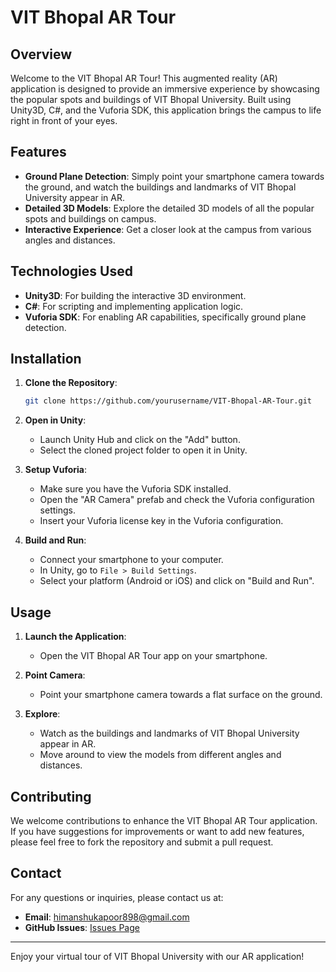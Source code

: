# VIT Bhopal AR Tour

## Overview
Welcome to the VIT Bhopal AR Tour! This augmented reality (AR) application is designed to provide an immersive experience by showcasing the popular spots and buildings of VIT Bhopal University. Built using Unity3D, C#, and the Vuforia SDK, this application brings the campus to life right in front of your eyes.

## Features
- **Ground Plane Detection**: Simply point your smartphone camera towards the ground, and watch the buildings and landmarks of VIT Bhopal University appear in AR.
- **Detailed 3D Models**: Explore the detailed 3D models of all the popular spots and buildings on campus.
- **Interactive Experience**: Get a closer look at the campus from various angles and distances.

## Technologies Used
- **Unity3D**: For building the interactive 3D environment.
- **C#**: For scripting and implementing application logic.
- **Vuforia SDK**: For enabling AR capabilities, specifically ground plane detection.

## Installation
1. **Clone the Repository**:
    ```bash
    git clone https://github.com/yourusername/VIT-Bhopal-AR-Tour.git
    ```
2. **Open in Unity**:
    - Launch Unity Hub and click on the "Add" button.
    - Select the cloned project folder to open it in Unity.

3. **Setup Vuforia**:
    - Make sure you have the Vuforia SDK installed.
    - Open the "AR Camera" prefab and check the Vuforia configuration settings.
    - Insert your Vuforia license key in the Vuforia configuration.

4. **Build and Run**:
    - Connect your smartphone to your computer.
    - In Unity, go to `File > Build Settings`.
    - Select your platform (Android or iOS) and click on "Build and Run".

## Usage
1. **Launch the Application**:
    - Open the VIT Bhopal AR Tour app on your smartphone.

2. **Point Camera**:
    - Point your smartphone camera towards a flat surface on the ground.

3. **Explore**:
    - Watch as the buildings and landmarks of VIT Bhopal University appear in AR.
    - Move around to view the models from different angles and distances.

## Contributing
We welcome contributions to enhance the VIT Bhopal AR Tour application. If you have suggestions for improvements or want to add new features, please feel free to fork the repository and submit a pull request.

## Contact
For any questions or inquiries, please contact us at:
- **Email**: [himanshukapoor898@gmail.com](himanshukapoor898@gmail.com)
- **GitHub Issues**: [Issues Page](https://github.com/yourusername/VIT-Bhopal-AR-Tour/issues)

---

Enjoy your virtual tour of VIT Bhopal University with our AR application!
